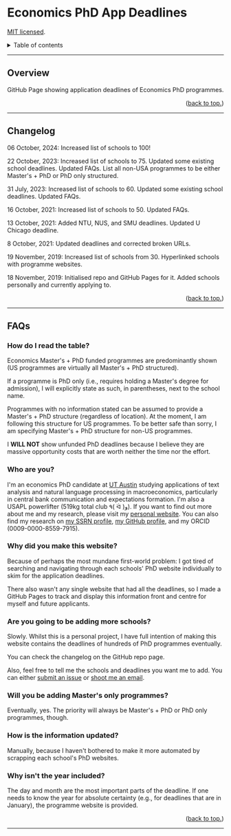 # Economics PhD App Deadlines

[MIT licensed](https://github.com/PaulTran47/econ-grad-app-deadlines/blob/master/LICENCE.md).

<details>
  <summary>Table of contents</summary>
  <ul>
    <li><a href="#overview">Overview</a></li>
    <li><a href="#changelog">Changelog</a></li>
    <li><a href="#faqs">FAQs</a></li>
  </ul>
</details>

---

## Overview
GitHub Page showing application deadlines of Economics PhD programmes.

<p align="right">
  (<a href="#economics-phd-app-deadlines">back to top.</a>)
</p>

---

## Changelog
06 October, 2024: Increased list of schools to 100!

22 October, 2023: Increased list of schools to 75. Updated some existing school deadlines. Updated FAQs. List all non-USA programmes to be either Master's + PhD or PhD only structured.

31 July, 2023: Increased list of schools to 60. Updated some existing school deadlines. Updated FAQs.

16 October, 2021: Increased list of schools to 50. Updated FAQs.

13 October, 2021: Added NTU, NUS, and SMU deadlines. Updated U Chicago deadline.

8 October, 2021: Updated deadlines and corrected broken URLs.

19 November, 2019: Increased list of schools from 30. Hyperlinked schools with programme websites.

18 November, 2019: Initialised repo and GitHub Pages for it. Added schools personally and currently applying to.

<p align="right">
  (<a href="#economics-phd-app-deadlines">back to top.</a>)
</p>

---

## FAQs
### How do I read the table?

Economics Master's + PhD funded programmes are predominantly shown (US programmes are virtually all Master's + PhD structured).

If a programme is PhD only (i.e., requires holding a Master's degree for admission), I will explicitly state as such, in parentheses, next to the school name.

Programmes with no information stated can be assumed to provide a Master's + PhD structure (regardless of location). At the moment, I am following this structure for US programmes. To be better safe than sorry, I am specifying Master's + PhD structure for non-US programmes.

I **WILL NOT** show unfunded PhD deadlines because I believe they are massive opportunity costs that are worth neither the time nor the effort.

### Who are you?

I'm an economics PhD candidate at [UT Austin](https://liberalarts.utexas.edu/economics/gradstudents/plt377) studying applications of text analysis and natural language processing in macroeconomics, particularly in central bank communication and expectations formation. I'm also a USAPL powerlifter (519kg total club ٩( ᐛ )و). If you want to find out more about me and my research, please visit my [personal website](https://paulletran.com). You can also find my research on [my SSRN profile](https://papers.ssrn.com/sol3/cf_dev/AbsByAuth.cfm?per_id=7065188), [my GitHub profile](https://github.com/PaulTran47), and my ORCID (0009-0000-8559-7915).

### Why did you make this website?

Because of perhaps the most mundane first-world problem: I got tired of searching and navigating through each schools' PhD website individually to skim for the application deadlines.

There also wasn't any single website that had all the deadlines, so I made a GitHub Pages to track and display this information front and centre for myself and future applicants.

### Are you going to be adding more schools?

Slowly. Whilst this is a personal project, I have full intention of making this website contains the deadlines of hundreds of PhD programmes eventually.

You can check the changelog on the GitHub repo page.

Also, feel free to tell me the schools and deadlines you want me to add. You can either [submit an issue](https://github.com/PaulTran47/econ-grad-app-deadlines/issues) or [shoot me an email](mailto:pltran@utexas.edu).

### Will you be adding Master's only programmes?

Eventually, yes. The priority will always be Master's + PhD or PhD only programmes, though.

### How is the information updated?

Manually, because I haven't bothered to make it more automated by scrapping each school's PhD websites.

### Why isn't the year included?

The day and month are the most important parts of the deadline. If one needs to know the year for absolute certainty (e.g., for deadlines that are in January), the programme website is provided.

<p align="right">
  (<a href="#economics-phd-app-deadlines">back to top.</a>)
</p>

---